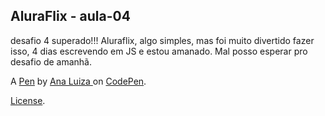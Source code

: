 AluraFlix - aula-04
-------------------
desafio 4 superado!!!  Aluraflix, algo simples, mas foi muito divertido fazer isso, 4 dias escrevendo em JS e estou amanado. Mal posso esperar pro desafio de amanhã.

A [Pen](https://codepen.io/ana-fsouza/pen/poRyWPE) by [Ana Luiza ](https://codepen.io/ana-fsouza) on [CodePen](https://codepen.io).

[License](https://codepen.io/ana-fsouza/pen/poRyWPE/license).